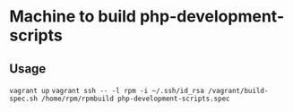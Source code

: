 Machine to build php-development-scripts
========


Usage
-------
`vagrant up`
`vagrant ssh -- -l rpm -i ~/.ssh/id_rsa /vagrant/build-spec.sh /home/rpm/rpmbuild php-development-scripts.spec`
